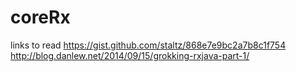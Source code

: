 # coreRx
links to read
https://gist.github.com/staltz/868e7e9bc2a7b8c1f754
http://blog.danlew.net/2014/09/15/grokking-rxjava-part-1/
